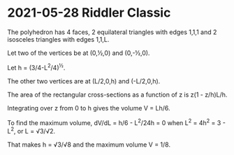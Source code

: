 2021-05-28 Riddler Classic
==========================
The polyhedron has 4 faces, 2 equilateral triangles with edges 1,1,1 and 2
isosceles triangles with edges 1,1,L.

Let two of the vertices be at (0,½,0) and (0,-½,0).

Let h = (3/4-L<sup>2</sup>/4)<sup>½</sup>.

The other two vertices are at (L/2,0,h) and (-L/2,0,h).

The area of the rectangular cross-sections as a function of z is
z(1 - z/h)L/h.

Integrating over z from 0 to h gives the volume V = Lh/6.

To find the maximum volume, dV/dL = h/6 - L<sup>2</sup>/24h = 0
when L<sup>2</sup> = 4h<sup>2</sup> = 3 - L<sup>2</sup>, or
L = √3/√2.

That makes h = √3/√8 and the maximum volume V = 1/8.
